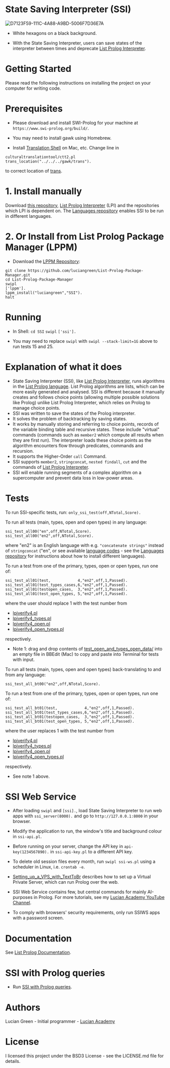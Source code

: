 # State Saving Interpreter (SSI)

![D7123F59-111C-4A88-A9BD-5006F7D36E7A](https://user-images.githubusercontent.com/15845542/226259087-0e485e4f-feaa-4bcc-95bc-ac81b31a5994.jpeg)
* White hexagons on a black background.

* With the State Saving Interpreter, users can save states of the interpreter between times and deprecate <a href="https://github.com/luciangreen/listprologinterpreter">List Prolog Interpreter</a>.

# Getting Started

Please read the following instructions on installing the project on your computer for writing code.

# Prerequisites

* Please download and install SWI-Prolog for your machine at `https://www.swi-prolog.org/build/`.

* You may need to install gawk using Homebrew.

* Install <a href="https://github.com/soimort/translate-shell">Translation Shell</a> on Mac, etc.
Change line in
```
culturaltranslationtool/ctt2.pl
trans_location("../../../gawk/trans").
```
to correct location of <a href="https://github.com/soimort/translate-shell">trans</a>.

# 1. Install manually

Download <a href="http://github.com/luciangreen/SSI/">this repository</a>, <a href="http://github.com/luciangreen/listprologinterpreter/">List Prolog Interpreter</a> (LPI) and the repositories which LPI is dependent on.  The <a href="https://github.com/luciangreen/Languages"> Languages repository</a> enables SSI to be run in different languages.

# 2. Or Install from List Prolog Package Manager (LPPM)

* Download the <a href="https://github.com/luciangreen/List-Prolog-Package-Manager">LPPM Repository</a>:

```
git clone https://github.com/luciangreen/List-Prolog-Package-Manager.git
cd List-Prolog-Package-Manager
swipl
['lppm'].
lppm_install("luciangreen","SSI").
halt
```

# Running

* In Shell:
`cd SSI`
`swipl`
`['ssi'].`    

* You may need to replace `swipl` with `swipl --stack-limit=1G` above to run tests 15 and 25.

# Explanation of what it does

* State Saving Interpreter (SSI), like <a href="https://github.com/luciangreen/listprologinterpreter">List Prolog Interpreter</a>, runs algorithms in the <a href="https://github.com/luciangreen/listprologinterpreter/blob/master/LPI_docs.md">List Prolog language</a>.  List Prolog algorithms are lists, which can be more easily generated and analysed.  SSI is different because it manually creates and follows choice points (allowing multiple possible solutions like Prolog) unlike List Prolog Interpreter, which relies on Prolog to manage choice points.
* SSI was written to save the states of the Prolog interpreter. 
* It solves the problem of backtracking by saving states.
* It works by manually storing and referring to choice points, records of the variable binding table and recursive states. These include "virtual" commands (commands such as `member2` which compute all results when they are first run). The interpreter loads these choice points as the algorithm encounters flow through predicates, commands and recursion.
* It supports the Higher-Order `call` Command.
* SSI supports `member2`, `stringconcat`, `nested findall`, `cut` and the commands of <a href="https://github.com/luciangreen/listprologinterpreter/blob/master/LPI_docs.md">List Prolog Interpreter</a>.
* SSI will enable running segments of a complex algorithm on a supercomputer and prevent data loss in low-power areas.

# Tests

To run SSI-specific tests, run:
`only_ssi_test(off,NTotal,Score).`

To run all tests (main, types, open and open types) in any language:
```
ssi_test_all00("en",off,NTotal,Score).
ssi_test_all00("en2",off,NTotal,Score).
```
where "en2" is an English language with e.g. `"concatenate strings"` instead of `stringconcat` ("en", or see available <a href="https://github.com/soimort/translate-shell">language codes</a> - see the <a href="https://github.com/luciangreen/Languages"> Languages repository</a> for instructions about how to install different languages).

To run a test from one of the primary, types, open or open types, run one of:
```
ssi_test_all01(test,            4,"en2",off,1,Passed).
ssi_test_all01(test_types_cases,6,"en2",off,1,Passed).
ssi_test_all01(testopen_cases,  3,"en2",off,1,Passed).
ssi_test_all01(test_open_types, 5,"en2",off,1,Passed).
```
where the user should replace 1 with the test number from

* <a href="https://github.com/luciangreen/listprologinterpreter/blob/master/lpiverify4.pl">lpiverify4.pl</a>
* <a href="https://github.com/luciangreen/listprologinterpreter/blob/master/lpiverify4_types.pl">lpiverify4_types.pl</a>
* <a href="https://github.com/luciangreen/listprologinterpreter/blob/master/lpiverify4_open.pl">lpiverify4_open.pl</a>
* <a href="https://github.com/luciangreen/listprologinterpreter/blob/master/lpiverify4_open_types.pl">lpiverify4_open_types.pl</a>

respectively.

* Note 1: drag and drop contents of <a href="https://github.com/luciangreen/listprologinterpreter/blob/master/test_open_and_types_open_data/">test_open_and_types_open_data/</a> into an empty file in BBEdit (Mac) to copy and paste into Terminal for tests with input.

To run all tests (main, types, open and open types) back-translating to and from any language:
```
ssi_test_all_bt00("en2",off,NTotal,Score).
```

To run a test from one of the primary, types, open or open types, run one of:
```
ssi_test_all_bt01(test,            4,"en2",off,1,Passed).
ssi_test_all_bt01(test_types_cases,6,"en2",off,1,Passed).
ssi_test_all_bt01(testopen_cases,  3,"en2",off,1,Passed).
ssi_test_all_bt01(test_open_types, 5,"en2",off,1,Passed).
```
where the user replaces 1 with the test number from

* <a href="https://github.com/luciangreen/listprologinterpreter/blob/master/lpiverify4.pl">lpiverify4.pl</a>
* <a href="https://github.com/luciangreen/listprologinterpreter/blob/master/lpiverify4_types.pl">lpiverify4_types.pl</a>
* <a href="https://github.com/luciangreen/listprologinterpreter/blob/master/lpiverify4_open.pl">lpiverify4_open.pl</a>
* <a href="https://github.com/luciangreen/listprologinterpreter/blob/master/lpiverify4_open_types.pl">lpiverify4_open_types.pl</a>

respectively.

* See note 1 above.

# SSI Web Service

* After loading `swipl` and `[ssi].`, load State Saving Interpreter to run web apps with `ssi_server(8000).` and go to `http://127.0.0.1:8000` in your browser.

* Modify the application to run, the window's title and background colour in `ssi-api.pl`.

* Before running on your server, change the API key in `api-key(1234567890).` in `ssi-api-key.pl` to a different API key.

* To delete old session files every month, run `swipl ssi-ws.pl` using a scheduler in Linux, i.e. `crontab -e`.

* <a href="https://github.com/luciangreen/Text-to-Breasonings/blob/master/Setting_up_a_VPS_with_TextToBr.txt">Setting_up_a_VPS_with_TextToBr</a> describes how to set up a Virtual Private Server, which can run Prolog over the web.

* SSI Web Service contains few, but central commands for mainly AI-purposes in Prolog.  For more tutorials, see my <a href="https://www.youtube.com/channel/UCWpmrriB-XGpWWpWgReqluQ">Lucian Academy YouTube Channel</a>.

* To comply with browsers' security requirements, only run SSIWS apps with a password screen.

# Documentation

See <a href="https://github.com/luciangreen/listprologinterpreter/blob/master/LPI_docs.md">List Prolog Documentation</a>.

# SSI with Prolog queries

* Run <a href="https://github.com/luciangreen/Philosophy">SSI with Prolog queries</a>.

# Authors

Lucian Green - Initial programmer - <a href="https://www.lucianacademy.com/">Lucian Academy</a>

# License

I licensed this project under the BSD3 License - see the LICENSE.md file for details.
